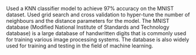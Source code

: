 Used a KNN classifier model to achieve 97% accuracy on the MNIST dataset. Used grid search and cross validation to hyper-tune the number of neighbours and the distance parameters for the model. The MNIST database (Modified National Institute of Standards and Technology database) is a large database of handwritten digits that is commonly used for training various image processing systems. The database is also widely used for training and testing in the field of machine learning.
